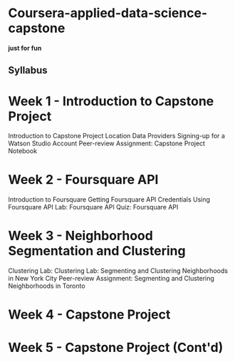 # Coursera-applied-data-science-capstone
**just for fun**
## Syllabus
# Week 1 - Introduction to Capstone Project
Introduction to Capstone Project
Location Data Providers
Signing-up for a Watson Studio Account
Peer-review Assignment: Capstone Project Notebook
# Week 2 - Foursquare API
Introduction to Foursquare
Getting Foursquare API Credentials
Using Foursquare API
Lab: Foursquare API
Quiz: Foursquare API
# Week 3 - Neighborhood Segmentation and Clustering
Clustering
Lab: Clustering
Lab: Segmenting and Clustering Neighborhoods in New York City
Peer-review Assignment: Segmenting and Clustering Neighborhoods in Toronto
# Week 4 - Capstone Project
# Week 5 - Capstone Project (Cont'd)
